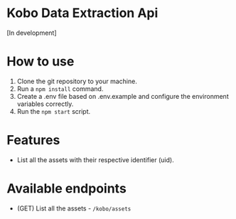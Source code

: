 # Kobo Data Extraction Api

[In development]

# How to use

1. Clone the git repository to your machine.
2. Run a `npm install` command.
3. Create a .env file based on .env.example and configure the environment variables correctly.
4. Run the `npm start` script.

# Features

* List all the assets with their respective identifier (uid).

# Available endpoints

* (GET) List all the assets - `/kobo/assets`


